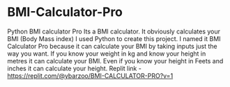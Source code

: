 # BMI-Calculator-Pro
Python BMI calculator Pro
Its  a BMI calculator. It obviously calculates your BMI (Body Mass index) 
I used Python to create this project.
I named it BMI Calculator Pro because it can calculate your BMI by taking inputs just the way you want. If you know your weight in kg and know your height in metres it can calculate your BMI. Even if you know your height in Feets and inches it can calculate your height.
Replit link - https://replit.com/@ybarzoo/BMI-CALCULATOR-PRO?v=1
